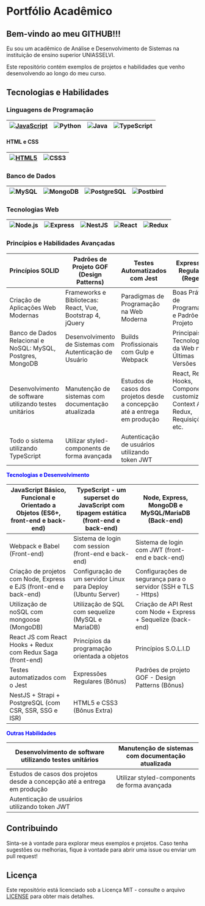 # Portfólio Acadêmico

## Bem-vindo ao meu GITHUB!!!

Eu sou um acadêmico de Análise e Desenvolvimento de Sistemas na instituição de ensino superior UNIASSELVI.

Este repositório contém exemplos de projetos e habilidades que venho desenvolvendo ao longo do meu curso.

## Tecnologias e Habilidades

### Linguagens de Programação

| <a href="https://github.com/Mertonlucas/FUNDAMENTOS-JS" target="_blank"><img src="https://img.shields.io/badge/JavaScript-%23F7DF1E?logo=javascript&logoColor=black&style=for-the-badge&labelColor=F7DF1E&scale=0.8" alt="JavaScript"></a> | <img src="https://img.shields.io/badge/Python-%233776AB?logo=python&logoColor=white&style=for-the-badge&labelColor=3776AB&scale=0.8" alt="Python"> | <img src="https://img.shields.io/badge/Java-%23ED8B00?logo=java&logoColor=white&style=for-the-badge&labelColor=ED8B00&scale=0.8" alt="Java"> | <img src="https://img.shields.io/badge/TypeScript-%233178C6?logo=typescript&logoColor=white&style=for-the-badge&labelColor=3178C6&scale=0.8" alt="TypeScript"> |
| --- | --- | --- | --- |

#### HTML e CSS

| <a href="https://github.com/Mertonlucas/FUNDAMENTOS.HTML" target="_blank"><img src="https://img.shields.io/badge/HTML5-%23E34F26?logo=html5&logoColor=white&style=for-the-badge&labelColor=E34F26&scale=0.8" alt="HTML5"></a> | <img src="https://img.shields.io/badge/CSS3-%231572B6?logo=css3&logoColor=white&style=for-the-badge&labelColor=1572B6&scale=0.8" alt="CSS3"> |
| --- | --- |

### Banco de Dados

| <img src="https://img.shields.io/badge/MySQL-%234479A1?logo=mysql&logoColor=white&style=for-the-badge&labelColor=4479A1&scale=0.8" alt="MySQL"> | <img src="https://img.shields.io/badge/MongoDB-%2347A248?logo=mongodb&logoColor=white&style=for-the-badge&labelColor=47A248&scale=0.8" alt="MongoDB"> | <img src="https://img.shields.io/badge/PostgreSQL-%23336791?logo=postgresql&logoColor=white&style=for-the-badge&labelColor=336791&scale=0.8" alt="PostgreSQL"> | <img src="https://img.shields.io/badge/Postbird-%23336791?logo=postbird&logoColor=white&style=for-the-badge&labelColor=336791&scale=0.8" alt="Postbird"> |
| --- | --- | --- | --- |

### Tecnologias Web

| <img src="https://img.shields.io/badge/Node.js-%23339933?logo=node.js&logoColor=white&style=for-the-badge&labelColor=339933&scale=0.8" alt="Node.js"> | <img src="https://img.shields.io/badge/Express-%23000000?logo=express&logoColor=white&style=for-the-badge&labelColor=000000&scale=0.8" alt="Express"> | <img src="https://img.shields.io/badge/NestJS-%23E0234E?logo=nestjs&logoColor=white&style=for-the-badge&labelColor=E0234E&scale=0.8" alt="NestJS"> | <img src="https://img.shields.io/badge/React-%2361DAFB?logo=react&logoColor=black&style=for-the-badge&labelColor=61DAFB&scale=0.8" alt="React"> | <img src="https://img.shields.io/badge/Redux-%23764ABC?logo=redux&logoColor=white&style=for-the-badge&labelColor=764ABC&scale=0.8" alt="Redux"> |
| --- | --- | --- | --- | --- |


### Princípios e Habilidades Avançadas

| Princípios SOLID | Padrões de Projeto GOF (Design Patterns) | Testes Automatizados com Jest | Expressões Regulares (Regex) | Sistema de Autenticação com Session e JWT |
| --- | --- | --- | --- | --- |
| Criação de Aplicações Web Modernas | Frameworks e Bibliotecas: React, Vue, Bootstrap 4, jQuery | Paradigmas de Programação na Web Moderna | Boas Práticas de Programação e Padrões de Projeto | Desenvolvimento Fullstack: Frontend e Backend |
| Banco de Dados Relacional e NoSQL: MySQL, Postgres, MongoDB | Desenvolvimento de Sistemas com Autenticação de Usuário | Builds Profissionais com Gulp e Webpack | Principais Tecnologias da Web nas Últimas Versões | Desenvolvimento de Aplicações com Angular 9 |
| Desenvolvimento de software utilizando testes unitários | Manutenção de sistemas com documentação atualizada | Estudos de casos dos projetos desde a concepção até a entrega em produção | React, React Hooks, Componentes customizados, Context API, Redux, Requisições e etc. | Testes unitários utilizando TDD (Desenvolvimento Orientado a Testes) |
| Todo o sistema utilizando TypeScript | Utilizar styled-components de forma avançada | Autenticação de usuários utilizando token JWT |


<font color="blue">**Tecnologias e Desenvolvimento**</font>

| JavaScript Básico, Funcional e Orientado a Objetos (ES6+, front-end e back-end) | TypeScript - um superset do JavaScript com tipagem estática (front-end e back-end) | Node, Express, MongoDB e MySQL/MariaDB (Back-end) |
| --- | --- | --- |
| Webpack e Babel (Front-end) | Sistema de login com session (front-end e back-end) | Sistema de login com JWT (front-end e back-end) |
| Criação de projetos com Node, Express e EJS (front-end e back-end) | Configuração de um servidor Linux para Deploy (Ubuntu Server) | Configurações de segurança para o servidor (SSH e TLS - Https) |
| Utilização de noSQL com mongoose (MongoDB) | Utilização de SQL com sequelize (MySQL e MariaDB) | Criação de API Rest com Node + Express + Sequelize (back-end) |
| React JS com React Hooks + Redux com Redux Saga (front-end) | Princípios da programação orientada a objetos | Princípios S.O.L.I.D |
| Testes automatizados com o Jest | Expressões Regulares (Bônus) | Padrões de projeto GOF - Design Patterns (Bônus) |
| NestJS + Strapi + PostgreSQL (com CSR, SSR, SSG e ISR) | HTML5 e CSS3 (Bônus Extra) | |

<font color="blue">**Outras Habilidades**</font>

| Desenvolvimento de software utilizando testes unitários | Manutenção de sistemas com documentação atualizada |
| --- | --- |
| Estudos de casos dos projetos desde a concepção até a entrega em produção | Utilizar styled-components de forma avançada |
| Autenticação de usuários utilizando token JWT | |




## Contribuindo

Sinta-se à vontade para explorar meus exemplos e projetos. Caso tenha sugestões ou melhorias, fique à vontade para abrir uma issue ou enviar um pull request!

## Licença

Este repositório está licenciado sob a Licença MIT - consulte o arquivo [LICENSE](LICENSE) para obter mais detalhes.
